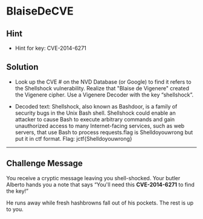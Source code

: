 # BlaiseDeCVE

## Hint
* Hint for key: CVE-2014-6271

## Solution
* Look up the CVE # on the NVD Database (or Google) to find it refers to the Shellshock vulnerability. Realize that "Blaise de Vigenere" created the Vigenere cipher.  Use a Vigenere Decoder with the key “shellshock”.  

* Decoded text: Shellshock, also known as Bashdoor, is a family of security bugs in the Unix Bash shell. Shellshock could enable an attacker to cause Bash to execute arbitrary commands and gain unauthorized access to many Internet-facing services, such as web servers, that use Bash to process requests.flag is Shelldoyouwrong but put it in ctf format.
  Flag: jctf{Shelldoyouwrong}

---

## Challenge Message
You receive a cryptic message leaving you shell-shocked. Your butler Alberto hands you a note that says “You'll need this **CVE-2014-6271** to find the key!” 

He runs away while fresh hashbrowns fall out of his pockets. The rest is up to you.